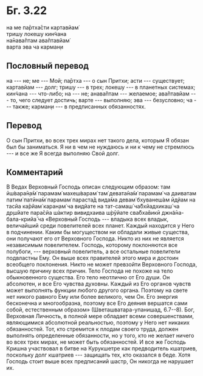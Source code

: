 # Бг. 3.22
на ме па̄ртха̄сти картавйам̇<br/>
тришу локешу кин̃чана<br/>
на̄нава̄птам ава̄птавйам̇<br/>
варта эва ча карман̣и
## Пословный перевод

на --- не; ме --- Мой; па̄ртха --- о сын Притхи; асти --- существует;
картавйам --- долг; тришу --- в трех; локешу --- в планетных системах;
кин̃чана --- что-либо; на --- не; анава̄птам --- желаемое; ава̄птавйам ---
то, чего следует достичь; варте --- выполняю; эва --- безусловно; ча ---
также; карман̣и --- в предписанных обязанностях.

## Перевод

О сын Притхи, во всех трех мирах нет такого дела, которым Я обязан был
бы заниматься. Я ни в чем не нуждаюсь и ни к чему не стремлюсь --- и все
же Я всегда выполняю Свой долг.

## Комментарий

В Ведах Верховный Господь описан следующим образом: там ӣш́вара̄н̣а̄м̇
парамам̇ махеш́варам̇ там̇ девата̄на̄м̇ парамам̇ ча даиватам патим̇ патӣна̄м̇
парамам̇ параста̄д вида̄ма девам̇ бхуванеш́ам ӣд̣йам на тасйа ка̄рйам̇ каран̣ам̇
ча видйате на тат-самаш́ ча̄бхйадхикаш́ ча др̣ш́йате пара̄сйа ш́актир
вивидхаива ш́рӯйате сва̄бха̄викӣ джн̃а̄на-бала-крийа̄ ча «Верховный Господь
--- владыка всех владык, величайший среди повелителей всех планет.
Каждый находится у Него в подчинении. Каким бы могуществом ни обладали
живые существа, они получают его от Верховного Господа. Никто из них не
является независимым повелителем. Господь, которому поклоняются все
полубоги, --- верховный повелитель, а все остальные повелители
подвластны Ему. Он выше всех правителей этого мира и достоин всеобщего
поклонения. Никто не может превзойти Верховного Господа, высшую причину
всех причин. Тело Господа не похоже на тело обыкновенного существа. Его
тело неотлично от Его души. Он абсолютен, и все Его чувства духовны.
Каждый из Его органов чувств может выполнять функции любого другого
органа. Поэтому на свете нет никого равного Ему или более великого, чем
Он. Его энергия бесконечна и многообразна, поэтому все Его деяния
вершатся сами собой, естественным образом» (Шветашватара-упанишад,
6.7--8). Бог, Верховная Личность, в полной мере обладает всеми
совершенствами, являющимися абсолютной реальностью, поэтому у Него нет
никаких обязанностей. Тот, кто стремится к плодам своего труда, должен
выполнять определенные обязанности, но у того, кто не желает ничего во
всех трех мирах, не может быть обязанностей. И все же Господь Кришна
участвовал в битве на Курукшетре как предводитель кшатриев, поскольку
долг кшатриев --- защищать тех, кто оказался в беде. Хотя Господь стоит
выше всех предписаний шастр, Он никогда не нарушает их.
